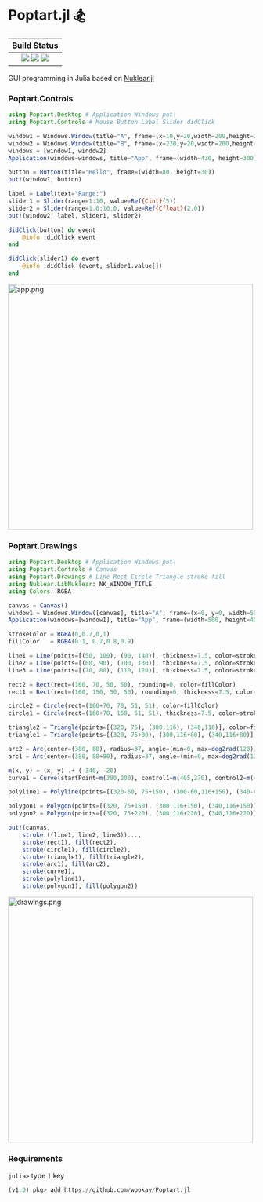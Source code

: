 # Poptart.jl 🏂

|  **Build Status**                                                                                  |
|:--------------------------------------------------------------------------------------------------:|
|  [![][travis-img]][travis-url]  [![][appveyor-img]][appveyor-url]  [![][codecov-img]][codecov-url] |


GUI programming in Julia based on [Nuklear.jl](https://github.com/Gnimuc/Nuklear.jl)


### Poptart.Controls

```julia
using Poptart.Desktop # Application Windows put!
using Poptart.Controls # Mouse Button Label Slider didClick

window1 = Windows.Window(title="A", frame=(x=10,y=20,width=200,height=200))
window2 = Windows.Window(title="B", frame=(x=220,y=20,width=200,height=200))
windows = [window1, window2]
Application(windows=windows, title="App", frame=(width=430, height=300))

button = Button(title="Hello", frame=(width=80, height=30))
put!(window1, button)

label = Label(text="Range:")
slider1 = Slider(range=1:10, value=Ref{Cint}(5))
slider2 = Slider(range=1.0:10.0, value=Ref{Cfloat}(2.0))
put!(window2, label, slider1, slider2)

didClick(button) do event
    @info :didClick event
end

didClick(slider1) do event
    @info :didClick (event, slider1.value[])
end
```

<img src="https://wookay.github.io/docs/Poptart.jl/assets/poptart/app.png" width="500" alt="app.png" />


### Poptart.Drawings

```julia
using Poptart.Desktop # Application Windows put!
using Poptart.Controls # Canvas
using Poptart.Drawings # Line Rect Circle Triangle stroke fill
using Nuklear.LibNuklear: NK_WINDOW_TITLE
using Colors: RGBA

canvas = Canvas()
window1 = Windows.Window([canvas], title="A", frame=(x=0, y=0, width=500, height=400), flags=NK_WINDOW_TITLE)
Application(windows=[window1], title="App", frame=(width=500, height=400))

strokeColor = RGBA(0,0.7,0,1)
fillColor   = RGBA(0.1, 0.7,0.8,0.9)

line1 = Line(points=[(50, 100), (90, 140)], thickness=7.5, color=strokeColor)
line2 = Line(points=[(60, 90), (100, 130)], thickness=7.5, color=strokeColor)
line3 = Line(points=[(70, 80), (110, 120)], thickness=7.5, color=strokeColor)

rect2 = Rect(rect=(160, 70, 50, 50), rounding=0, color=fillColor)
rect1 = Rect(rect=(160, 150, 50, 50), rounding=0, thickness=7.5, color=strokeColor)

circle2 = Circle(rect=(160+70, 70, 51, 51), color=fillColor)
circle1 = Circle(rect=(160+70, 150, 51, 51), thickness=7.5, color=strokeColor)

triangle2 = Triangle(points=[(320, 75), (300,116), (340,116)], color=fillColor)
triangle1 = Triangle(points=[(320, 75+80), (300,116+80), (340,116+80)], thickness=7.5, color=strokeColor)

arc2 = Arc(center=(380, 80), radius=37, angle=(min=0, max=deg2rad(120)), color=fillColor)
arc1 = Arc(center=(380, 80+80), radius=37, angle=(min=0, max=deg2rad(120)), thickness=7.5, color=strokeColor)

m(x, y) = (x, y) .+ (-340, -20)
curve1 = Curve(startPoint=m(380,200), control1=m(405,270), control2=m(455,120), endPoint=m(480,200), thickness=7.5, color=strokeColor)

polyline1 = Polyline(points=[(320-60, 75+150), (300-60,116+150), (340-60,116+150)], thickness=7.5, color=strokeColor)

polygon1 = Polygon(points=[(320, 75+150), (300,116+150), (340,116+150)], thickness=7.5, color=strokeColor)
polygon2 = Polygon(points=[(320, 75+220), (300,116+220), (340,116+220)], color=fillColor)

put!(canvas,
    stroke.((line1, line2, line3))...,
    stroke(rect1), fill(rect2),
    stroke(circle1), fill(circle2),
    stroke(triangle1), fill(triangle2),
    stroke(arc1), fill(arc2),
    stroke(curve1),
    stroke(polyline1),
    stroke(polygon1), fill(polygon2))
```

<img src="https://wookay.github.io/docs/Poptart.jl/assets/poptart/drawings.png" width="500" alt="drawings.png" />


### Requirements

`julia>` type `]` key

```julia
(v1.0) pkg> add https://github.com/wookay/Poptart.jl
```

[travis-img]: https://api.travis-ci.org/wookay/Poptart.jl.svg?branch=master
[travis-url]: https://travis-ci.org/wookay/Poptart.jl

[appveyor-img]: https://ci.appveyor.com/api/projects/status/69br6a0jnr2dnr5b?svg=true
[appveyor-url]: https://ci.appveyor.com/project/wookay/poptart-jl

[codecov-img]: https://codecov.io/gh/wookay/Poptart.jl/branch/master/graph/badge.svg
[codecov-url]: https://codecov.io/gh/wookay/Poptart.jl/branch/master
